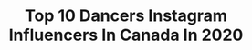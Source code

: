 ---
title: Top 10 Dancers Instagram Influencers In Canada In 2020
description: >-
  Find top dancers Instagram influencers in Canada in 2020. Most popular hashtags: #dance #overwatch #rpbravas #rplove.
platform: Instagram
profiles:
  - username: "helia_jalilnezhad"
    fullname: >-
      Helia
    location: "Canada"
    followers: 597608
    engagement: 1457
    commentsToLikes: 0.040757
    id: ck5hr8h4aug2v0i118wyzkfvb
    verified: false
    hashtags: "#artist, #fashion, #afghansong, #bath"
  - username: "samuel.scherzer"
    fullname: >-
      S A M S C H E R Z E R
    location: "Canada"
    followers: 11547
    engagement: 1351
    commentsToLikes: 0.051763
    id: ck15uzv8qp90m0i19sqy6cp0q
    verified: false
    hashtags: "#vancouver, #acting, #dance, #thecameronboycefoundation"
  - username: "tiffanyefimov"
    fullname: >-
      Tiffany Efimov
    location: "Canada"
    followers: 2611
    engagement: 1977
    commentsToLikes: 0.185881
    id: ck6uebh4gpy1h0j71akrjy28l
    verified: false
    hashtags: "#russianpointe, #rprubins, #rpsparklybooties, #rpempowered"
  - username: "_emmytinglin"
    fullname: >-
      Emmerly Tinglin ✨
    location: "Canada"
    followers: 19050
    engagement: 1198
    commentsToLikes: 0.038536
    id: ck5hozkirqibd0i11cue65wqx
    verified: false
    hashtags: "#shein, #sheingals"
  - username: "kaeri.chi"
    fullname: >-
      🌸Kaeri🌸
    location: "Canada"
    followers: 40181
    engagement: 417
    commentsToLikes: 0.063941
    id: ck6u92fe1v3lj0j710j0q5d9l
    verified: false
    hashtags: "#qipaodress, #cheongsamdress, #overwatch, #cosplaygirl"
  - username: "sagelinder"
    fullname: >-
      SAGE
    location: "Canada"
    followers: 41046
    engagement: 1638
    commentsToLikes: 0.020038
    id: ck5hozn1cqiek0i11xihdz6b2
    verified: false
    hashtags: "#appreciationpost"
  - username: "lilahandlewis"
    fullname: >-
      Lilah Fear And Lewis Gibson
    location: "Canada"
    followers: 2410
    engagement: 2238
    commentsToLikes: 0.082146
    id: ck6udkjxllmgk0j71q0kp27ke
    verified: false
    hashtags: "#teamgb, #nhktrophy2019, #centregadbois, #bluesbrothers"
  - username: "shelbybain_"
    fullname: >-
      shelby bain
    location: "Canada"
    followers: 121952
    engagement: 820
    commentsToLikes: 0.012913
    id: ck5hozpmkqiib0i11zkufcu6q
    verified: true
    hashtags: "#mnms, #jeffhamiltonjackets, #internationalwomensday, #newhairwhodis"
  - username: "liamackie"
    fullname: >-
      L I A M  M A C K I E 🇨🇦
    location: "Canada"
    followers: 28445
    engagement: 1467
    commentsToLikes: 0.016572
    id: ck5hozi2hqi870i11z1hbb221
    verified: false
    hashtags: "#season7issabangerrrrrrrrr"
  - username: "kellynimens"
    fullname: >-
      KELLY NIMENS
    location: "Canada"
    followers: 4785
    engagement: 1058
    commentsToLikes: 0.127959
    id: ck5zw3sd95fd40i14tity3vkl
    verified: false
    hashtags: "#broadwaychristmaswonderland"
---